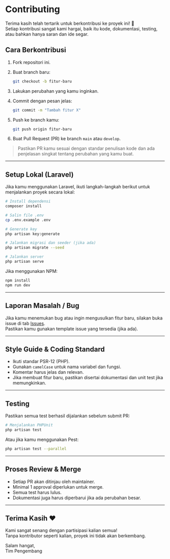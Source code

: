 # Contributing

Terima kasih telah tertarik untuk berkontribusi ke proyek ini! 💖  
Setiap kontribusi sangat kami hargai, baik itu kode, dokumentasi, testing, atau bahkan hanya saran dan ide segar.

## Cara Berkontribusi

1. Fork repositori ini.

2. Buat branch baru:
   ```bash
   git checkout -b fitur-baru
   ```
3. Lakukan perubahan yang kamu inginkan.

4. Commit dengan pesan jelas:
   ```bash
   git commit -m "Tambah fitur X"
   ```
5. Push ke branch kamu:
   ```bash
   git push origin fitur-baru
   ```
6. Buat Pull Request (PR) ke branch `main` atau `develop`.

> Pastikan PR kamu sesuai dengan standar penulisan kode dan ada penjelasan singkat tentang perubahan yang kamu buat.

---

## Setup Lokal (Laravel)

Jika kamu menggunakan Laravel, ikuti langkah-langkah berikut untuk menjalankan proyek secara lokal:

```bash
# Install dependensi
composer install

# Salin file .env
cp .env.example .env

# Generate key
php artisan key:generate

# Jalankan migrasi dan seeder (jika ada)
php artisan migrate --seed

# Jalankan server
php artisan serve
```

Jika menggunakan NPM:
```bash
npm install
npm run dev
```

---

## Laporan Masalah / Bug

Jika kamu menemukan bug atau ingin mengusulkan fitur baru, silakan buka issue di tab [Issues](https://github.com/username/nama-repo/issues).  
Pastikan kamu gunakan template issue yang tersedia (jika ada).

---

## Style Guide & Coding Standard

- Ikuti standar PSR-12 (PHP).
- Gunakan `camelCase` untuk nama variabel dan fungsi.
- Komentar harus jelas dan relevan.
- Jika membuat fitur baru, pastikan disertai dokumentasi dan unit test jika memungkinkan.

---

## Testing

Pastikan semua test berhasil dijalankan sebelum submit PR:

```bash
# Menjalankan PHPUnit
php artisan test
```

Atau jika kamu menggunakan Pest:
```bash
php artisan test --parallel
```

---

## Proses Review & Merge

- Setiap PR akan ditinjau oleh maintainer.
- Minimal 1 approval diperlukan untuk merge.
- Semua test harus lulus.
- Dokumentasi juga harus diperbarui jika ada perubahan besar.

---

## Terima Kasih ❤️

Kami sangat senang dengan partisipasi kalian semua!  
Tanpa kontributor seperti kalian, proyek ini tidak akan berkembang.

Salam hangat,  
Tim Pengembang
